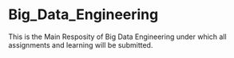 # Big_Data_Engineering
This is the Main Resposity of Big Data Engineering under which all assignments and learning will be submitted.
